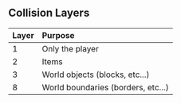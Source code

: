## Collision Layers

| Layer | Purpose |
|:------|:--------|
| 1 | Only the player |
| 2 | Items |
| 3 | World objects (blocks, etc...) |
| 8 | World boundaries (borders, etc...) |
